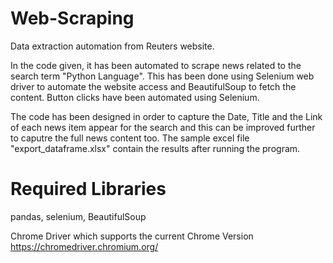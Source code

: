 # Web-Scraping
Data extraction automation from Reuters website.

In the code given, it has been automated to scrape news related to the search term "Python Language". 
This has been done using Selenium web driver to automate the website access and BeautifulSoup to fetch the content.
Button clicks have been automated using Selenium.

The code has been designed in order to capture the Date, Title and the Link of each news item appear for the search and this can be improved further to caputre the full news content too.
The sample excel file "export_dataframe.xlsx" contain the results after running the program.

# Required Libraries
pandas, selenium, BeautifulSoup

Chrome Driver which supports the current Chrome Version
https://chromedriver.chromium.org/
